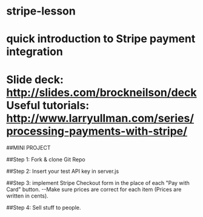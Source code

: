 stripe-lesson
=============

quick introduction to Stripe payment integration
=============

Slide deck: http://slides.com/brockneilson/deck
Useful tutorials: http://www.larryullman.com/series/processing-payments-with-stripe/
=============
##MINI PROJECT

##Step 1:
Fork & clone Git Repo

##Step 2: 
Insert your test API key in server.js

##Step 3:
implement Stripe Checkout form in the place of each "Pay with Card" button.
  --Make sure prices are correct for each item (Prices are written in cents).
  
##Step 4:
Sell stuff to people.


